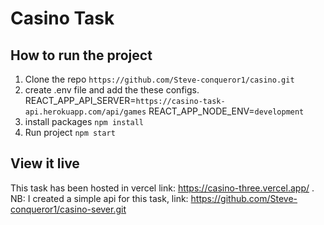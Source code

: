 # Casino Task

## How to run the project
1. Clone the repo  `https://github.com/Steve-conqueror1/casino.git`
2. create .env file and add the these configs.\
REACT_APP_API_SERVER=`https://casino-task-api.herokuapp.com/api/games`
REACT_APP_NODE_ENV=`development`
3. install packages  `npm install`
4. Run project `npm start`

## View it live
This task has been hosted in vercel link: https://casino-three.vercel.app/ .\
NB: I created a simple api for this task, link: https://github.com/Steve-conqueror1/casino-sever.git
